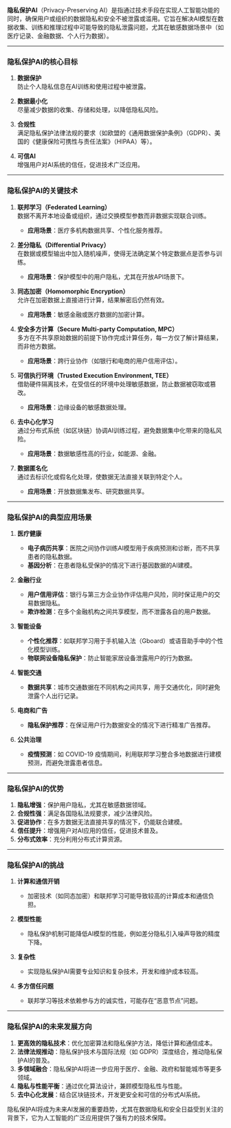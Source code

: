 **隐私保护AI**（Privacy-Preserving AI）是指通过技术手段在实现人工智能功能的同时，确保用户或组织的数据隐私和安全不被泄露或滥用。它旨在解决AI模型在数据收集、训练和推理过程中可能导致的隐私泄露问题，尤其在敏感数据场景中（如医疗记录、金融数据、个人行为数据）。

---

### **隐私保护AI的核心目标**
1. **数据保护**  
   防止个人隐私信息在AI训练和使用过程中被泄露。
   
2. **数据最小化**  
   尽量减少数据的收集、存储和处理，以降低隐私风险。

3. **合规性**  
   满足隐私保护法律法规的要求（如欧盟的《通用数据保护条例》（GDPR）、美国的《健康保险可携性与责任法案》（HIPAA）等）。

4. **可信AI**  
   增强用户对AI系统的信任，促进技术广泛应用。

---

### **隐私保护AI的关键技术**

1. **联邦学习（Federated Learning）**  
   数据不离开本地设备或组织，通过交换模型参数而非数据实现联合训练。  
   - **应用场景**：医疗多机构数据共享、个性化服务推荐。

2. **差分隐私（Differential Privacy）**  
   在数据或模型输出中加入随机噪声，使得无法确定某个特定数据点是否参与训练。  
   - **应用场景**：保护模型中的用户隐私，尤其在开放API场景下。

3. **同态加密（Homomorphic Encryption）**  
   允许在加密数据上直接进行计算，结果解密后仍然有效。  
   - **应用场景**：敏感金融或医疗数据的加密计算。

4. **安全多方计算（Secure Multi-party Computation, MPC）**  
   多方在不共享原始数据的前提下协作完成计算任务，每一方仅了解计算结果，而非他方数据。  
   - **应用场景**：跨行业协作（如银行和电商的用户信用评估）。

5. **可信执行环境（Trusted Execution Environment, TEE）**  
   借助硬件隔离技术，在受信任的环境中处理敏感数据，防止数据被窃取或篡改。  
   - **应用场景**：边缘设备的敏感数据处理。

6. **去中心化学习**  
   通过分布式系统（如区块链）协调AI训练过程，避免数据集中化带来的隐私风险。  
   - **应用场景**：数据敏感性高的行业，如能源、金融。

7. **数据匿名化**  
   通过去标识化或假名化处理，使数据无法直接关联到特定个人。  
   - **应用场景**：开放数据集发布、研究数据共享。

---

### **隐私保护AI的典型应用场景**

1. **医疗健康**  
   - **电子病历共享**：医院之间协作训练AI模型用于疾病预测和诊断，而不共享患者的隐私数据。  
   - **基因分析**：在患者隐私受保护的情况下进行基因数据的AI建模。

2. **金融行业**  
   - **用户信用评估**：银行与第三方企业协作评估用户风险，同时保证用户的交易数据隐私。  
   - **欺诈检测**：在多个金融机构之间共享模型，而不泄露各自的用户数据。

3. **智能设备**  
   - **个性化推荐**：如联邦学习用于手机输入法（Gboard）或语音助手中的个性化模型训练。  
   - **物联网设备隐私保护**：防止智能家居设备泄露用户的行为数据。

4. **智能交通**  
   - **数据共享**：城市交通数据在不同机构之间共享，用于交通优化，同时避免泄露个人出行记录。  

5. **电商和广告**  
   - **隐私保护推荐**：在保证用户行为数据安全的情况下进行精准广告推荐。

6. **公共治理**  
   - **疫情预测**：如 COVID-19 疫情期间，利用联邦学习整合多地数据进行建模预测，而避免泄露患者信息。

---

### **隐私保护AI的优势**
1. **隐私增强**：保护用户隐私，尤其在敏感数据领域。
2. **合规性强**：满足各国隐私法规要求，减少法律风险。
3. **促进协作**：在多方数据无法直接共享的情况下，仍能联合建模。
4. **信任提升**：增强用户对AI应用的信任，促进技术普及。
5. **分布式效率**：充分利用分布式计算资源。

---

### **隐私保护AI的挑战**

1. **计算和通信开销**  
   - 加密技术（如同态加密）和联邦学习可能导致较高的计算成本和通信负担。

2. **模型性能**  
   - 隐私保护机制可能降低AI模型的性能，例如差分隐私引入噪声导致的精度下降。

3. **复杂性**  
   - 实现隐私保护AI需要专业知识和复杂技术，开发和维护成本较高。

4. **多方信任问题**  
   - 联邦学习等技术依赖参与方的诚实性，可能存在“恶意节点”问题。

---

### **隐私保护AI的未来发展方向**
1. **更高效的隐私技术**：优化加密算法和隐私保护方法，降低计算和通信成本。
2. **法律法规推动**：隐私保护技术与国际法规（如 GDPR）深度结合，推动隐私保护AI的普及。
3. **多领域融合**：隐私保护AI将进一步应用于医疗、金融、政府和智能城市等更多领域。
4. **隐私与性能平衡**：通过优化算法设计，兼顾模型隐私性与性能。
5. **去中心化发展**：结合区块链技术，开发更安全和可信的分布式AI系统。

隐私保护AI将成为未来AI发展的重要趋势，尤其在数据隐私和安全日益受到关注的背景下，它为人工智能的广泛应用提供了强有力的技术保障。
